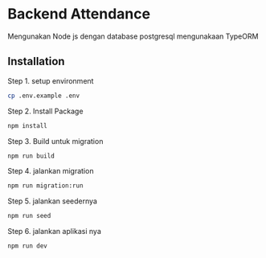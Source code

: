 # Backend Attendance

Mengunakan Node js dengan database postgresql mengunakaan TypeORM

## Installation

Step 1. setup environment

```bash
cp .env.example .env
```
Step 2. Install Package 

```bash
npm install
```
Step 3. Build untuk migration 

```bash
npm run build
```
Step 4. jalankan  migration 

```bash
npm run migration:run
```
Step 5. jalankan  seedernya 

```bash
npm run seed
```
Step 6. jalankan  aplikasi nya 

```bash
npm run dev
```


